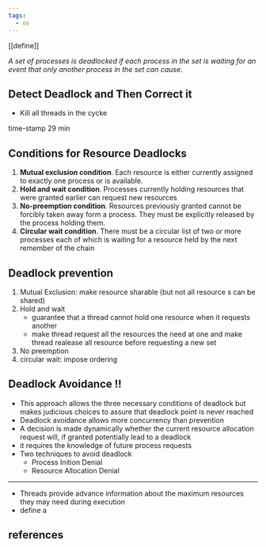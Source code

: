 ```yaml
---
tags:
  - os
---
```


[[define]]

*A set of processes is deadlocked if each process in the set is waiting for an event that only another process in the set can cause.*
## Detect Deadlock and Then Correct it
 - Kill all threads in the cycke

time-stamp 29 min

## Conditions for Resource Deadlocks

1. **Mutual exclusion condition**. Each resource is either currently assigned to exactly one process or is available.
2. **Hold and wait condition**. Processes currently holding resources that were granted earlier can request new resources
3. **No-preemption condition**. Resources previously granted cannot be forcibly taken away form a process. They must be explicitly released by the process holding them.
4. **Circular wait condition**. There must be a circular list of two or more processes each of which is waiting for a resource held by the next remember of the chain

## Deadlock prevention
1. Mutual Exclusion: make resource sharable (but  not all resource s can be shared)
2. Hold and wait
   - guarantee that a thread cannot hold one  resource when it requests another
   - make thread request all the resources the need at one and make thread realease all resource before requesting a new set
1. No preemption
2. circular wait: impose ordering

## Deadlock Avoidance  !!

- This approach allows the three necessary conditions of deadlock but makes judicious choices to assure that deadlock point is never reached 
-  Deadlock avoidance allows more concurrency than prevention
-  A decision is made dynamically whether the current resource allocation request will, if granted potentially lead to a deadlock
-  it requires the knowledge of future process requests
- Two techniques to avoid deadlock 
  - Process Inition  Denial
  - Resource Allocation Denial
---
- Threads provide advance information about the maximum resources they may need during execution
- define a 
## references